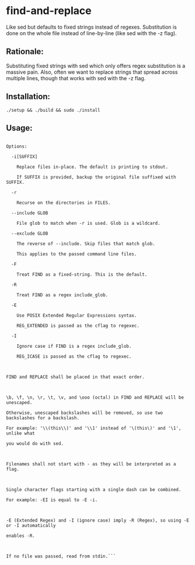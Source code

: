 # find-and-replace

Like sed but defaults to fixed strings instead of regexes. Substitution is done on the whole file instead of line-by-line (like sed with the -z flag).

## Rationale:

Substituting fixed strings with sed which only offers regex substitution is a massive pain. Also, often we want to replace strings that spread across multiple lines, though that works with sed with the -z flag.

## Installation:

```
./setup && ./build && sudo ./install
```

## Usage:

```find-and-replace [FIND] [REPLACE] [OPTIONS]... [FILES]...

Options:

  -i[SUFFIX]

    Replace files in-place. The default is printing to stdout.

    If SUFFIX is provided, backup the original file suffixed with SUFFIX.

  -r

    Recurse on the directories in FILES.

  --include GLOB

    File glob to match when -r is used. Glob is a wildcard.

  --exclude GLOB

    The reverse of --include. Skip files that match glob.

    This applies to the passed command line files.

  -F

    Treat FIND as a fixed-string. This is the default.

  -R

    Treat FIND as a regex include_glob.

  -E

    Use POSIX Extended Regular Expressions syntax.

    REG_EXTENDED is passed as the cflag to regexec.

  -I

    Ignore case if FIND is a regex include_glob.

    REG_ICASE is passed as the cflag to regexec.



FIND and REPLACE shall be placed in that exact order.



\b, \f, \n, \r, \t, \v, and \ooo (octal) in FIND and REPLACE will be unescaped.

Otherwise, unescaped backslashes will be removed, so use two backslashes for a backslash.

For example: '\\(this\\)' and '\\1' instead of '\(this\)' and '\1', unlike what

you would do with sed.



Filenames shall not start with - as they will be interpreted as a flag.



Single character flags starting with a single dash can be combined.

For example: -EI is equal to -E -i.



-E (Extended Regex) and -I (ignore case) imply -R (Regex), so using -E or -I automatically

enables -R.



If no file was passed, read from stdin.```
